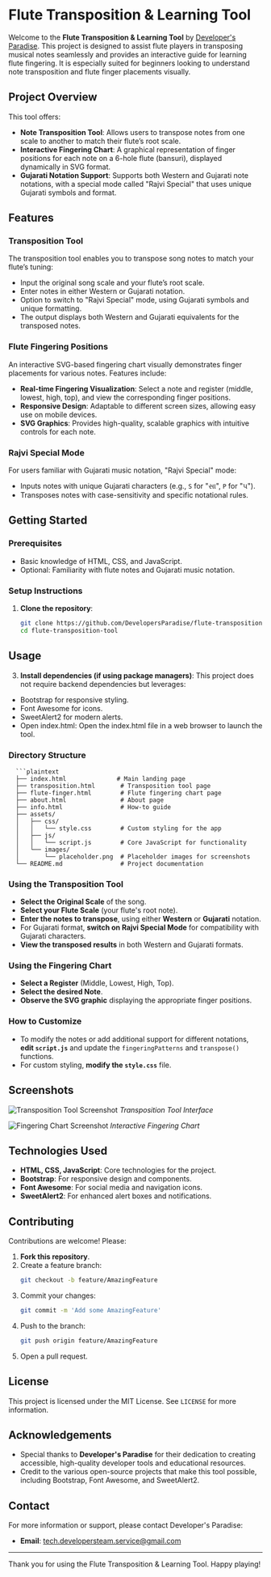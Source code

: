 # Flute Transposition & Learning Tool

Welcome to the **Flute Transposition & Learning Tool** by [Developer's Paradise](https://github.com/DevelopersParadise). This project is designed to assist flute players in transposing musical notes seamlessly and provides an interactive guide for learning flute fingering. It is especially suited for beginners looking to understand note transposition and flute finger placements visually.

## Project Overview

This tool offers:
- **Note Transposition Tool**: Allows users to transpose notes from one scale to another to match their flute’s root scale.
- **Interactive Fingering Chart**: A graphical representation of finger positions for each note on a 6-hole flute (bansuri), displayed dynamically in SVG format.
- **Gujarati Notation Support**: Supports both Western and Gujarati note notations, with a special mode called "Rajvi Special" that uses unique Gujarati symbols and format.

## Features

### Transposition Tool
The transposition tool enables you to transpose song notes to match your flute’s tuning:
- Input the original song scale and your flute’s root scale.
- Enter notes in either Western or Gujarati notation.
- Option to switch to "Rajvi Special" mode, using Gujarati symbols and unique formatting.
- The output displays both Western and Gujarati equivalents for the transposed notes.

### Flute Fingering Positions
An interactive SVG-based fingering chart visually demonstrates finger placements for various notes. Features include:
- **Real-time Fingering Visualization**: Select a note and register (middle, lowest, high, top), and view the corresponding finger positions.
- **Responsive Design**: Adaptable to different screen sizes, allowing easy use on mobile devices.
- **SVG Graphics**: Provides high-quality, scalable graphics with intuitive controls for each note.

### Rajvi Special Mode
For users familiar with Gujarati music notation, "Rajvi Special" mode:
- Inputs notes with unique Gujarati characters (e.g., `S` for "સા", `P` for "પ").
- Transposes notes with case-sensitivity and specific notational rules.

## Getting Started

### Prerequisites
- Basic knowledge of HTML, CSS, and JavaScript.
- Optional: Familiarity with flute notes and Gujarati music notation.

### Setup Instructions
1. **Clone the repository**:
   ```bash
   git clone https://github.com/DevelopersParadise/flute-transposition-tool.git
   cd flute-transposition-tool

## Usage
3. **Install dependencies (if using package managers)**:
This project does not require backend dependencies but leverages:
- Bootstrap for responsive styling.
- Font Awesome for icons.
- SweetAlert2 for modern alerts.
- Open index.html: Open the index.html file in a web browser to launch the tool.

### Directory Structure
      ```plaintext
      ├── index.html              # Main landing page
      ├── transposition.html       # Transposition tool page
      ├── flute-finger.html        # Flute fingering chart page
      ├── about.html               # About page
      ├── info.html                # How-to guide
      ├── assets/
      │   ├── css/
      │   │   └── style.css        # Custom styling for the app
      │   ├── js/
      │   │   └── script.js        # Core JavaScript for functionality
      │   └── images/
      │       └── placeholder.png  # Placeholder images for screenshots
      └── README.md                # Project documentation

### Using the Transposition Tool
- **Select the Original Scale** of the song.
- **Select your Flute Scale** (your flute's root note).
- **Enter the notes to transpose**, using either **Western** or **Gujarati** notation.
- For Gujarati format, **switch on Rajvi Special Mode** for compatibility with Gujarati characters.
- **View the transposed results** in both Western and Gujarati formats.

### Using the Fingering Chart
- **Select a Register** (Middle, Lowest, High, Top).
- **Select the desired Note**.
- **Observe the SVG graphic** displaying the appropriate finger positions.

### How to Customize
- To modify the notes or add additional support for different notations, **edit `script.js`** and update the `fingeringPatterns` and `transpose()` functions.
- For custom styling, **modify the `style.css`** file.

## Screenshots

![Transposition Tool Screenshot](assets/images/placeholder.png)
*Transposition Tool Interface*

![Fingering Chart Screenshot](assets/images/placeholder.png)
*Interactive Fingering Chart*

## Technologies Used
- **HTML, CSS, JavaScript**: Core technologies for the project.
- **Bootstrap**: For responsive design and components.
- **Font Awesome**: For social media and navigation icons.
- **SweetAlert2**: For enhanced alert boxes and notifications.

## Contributing

Contributions are welcome! Please:
1. **Fork this repository**.
2. Create a feature branch:
   ```bash
   git checkout -b feature/AmazingFeature
3. Commit your changes:
   ```bash
   git commit -m 'Add some AmazingFeature'
4. Push to the branch:
   ```bash
   git push origin feature/AmazingFeature
5. Open a pull request.

## License

This project is licensed under the MIT License. See `LICENSE` for more information.

## Acknowledgements

- Special thanks to **Developer's Paradise** for their dedication to creating accessible, high-quality developer tools and educational resources.
- Credit to the various open-source projects that make this tool possible, including Bootstrap, Font Awesome, and SweetAlert2.

## Contact

For more information or support, please contact Developer's Paradise:
- **Email**: tech.developersteam.service@gmail.com


---

Thank you for using the Flute Transposition & Learning Tool. Happy playing!


